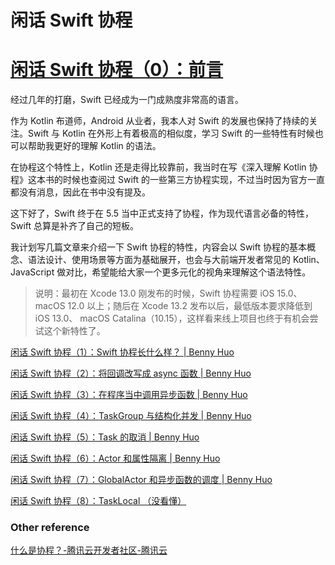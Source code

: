 # 闲话 Swift 协程

# [闲话 Swift 协程（0）：前言](https://www.bennyhuo.com/2021/10/11/swift-coroutines-00-foreword/)

经过几年的打磨，Swift 已经成为一门成熟度非常高的语言。

作为 Kotlin 布道师，Android 从业者，我本人对 Swift 的发展也保持了持续的关注。Swift 与 Kotlin 在外形上有着极高的相似度，学习 Swift 的一些特性有时候也可以帮助我更好的理解 Kotlin 的语法。

在协程这个特性上，Kotlin 还是走得比较靠前，我当时在写《深入理解 Kotlin 协程》这本书的时候也查阅过 Swift 的一些第三方协程实现，不过当时因为官方一直都没有消息，因此在书中没有提及。

这下好了，Swift 终于在 5.5 当中正式支持了协程，作为现代语言必备的特性，Swift 总算是补齐了自己的短板。

我计划写几篇文章来介绍一下 Swift 协程的特性，内容会以 Swift 协程的基本概念、语法设计、使用场景等方面为基础展开，也会与大前端开发者常见的 Kotlin、JavaScript 做对比，希望能给大家一个更多元化的视角来理解这个语法特性。

> 说明：最初在 Xcode 13.0 刚发布的时候，Swift 协程需要 iOS 15.0、macOS 12.0 以上；随后在 Xcode 13.2 发布以后，最低版本要求降低到 iOS 13.0、 macOS Catalina（10.15），这样看来线上项目也终于有机会尝试这个新特性了。
> 

[闲话 Swift 协程（1）：Swift 协程长什么样？ | Benny Huo](%E9%97%B2%E8%AF%9D%20Swift%20%E5%8D%8F%E7%A8%8B%20a2960efbb3834066a7667bd1ee9138f1/%E9%97%B2%E8%AF%9D%20Swift%20%E5%8D%8F%E7%A8%8B%EF%BC%881%EF%BC%89%EF%BC%9ASwift%20%E5%8D%8F%E7%A8%8B%E9%95%BF%E4%BB%80%E4%B9%88%E6%A0%B7%EF%BC%9F%20Benny%20Huo%201966b5ff079947b9af6780290588bff8.md)

[闲话 Swift 协程（2）：将回调改写成 async 函数 | Benny Huo](%E9%97%B2%E8%AF%9D%20Swift%20%E5%8D%8F%E7%A8%8B%20a2960efbb3834066a7667bd1ee9138f1/%E9%97%B2%E8%AF%9D%20Swift%20%E5%8D%8F%E7%A8%8B%EF%BC%882%EF%BC%89%EF%BC%9A%E5%B0%86%E5%9B%9E%E8%B0%83%E6%94%B9%E5%86%99%E6%88%90%20async%20%E5%87%BD%E6%95%B0%20Benny%20Huo%20db71054a4d5c4b9fb8332825e858fe8a.md)

[闲话 Swift 协程（3）：在程序当中调用异步函数 | Benny Huo](%E9%97%B2%E8%AF%9D%20Swift%20%E5%8D%8F%E7%A8%8B%20a2960efbb3834066a7667bd1ee9138f1/%E9%97%B2%E8%AF%9D%20Swift%20%E5%8D%8F%E7%A8%8B%EF%BC%883%EF%BC%89%EF%BC%9A%E5%9C%A8%E7%A8%8B%E5%BA%8F%E5%BD%93%E4%B8%AD%E8%B0%83%E7%94%A8%E5%BC%82%E6%AD%A5%E5%87%BD%E6%95%B0%20Benny%20Huo%203e75fcb06b17420095cc510cef2b5890.md)

[闲话 Swift 协程（4）：TaskGroup 与结构化并发 | Benny Huo](%E9%97%B2%E8%AF%9D%20Swift%20%E5%8D%8F%E7%A8%8B%20a2960efbb3834066a7667bd1ee9138f1/%E9%97%B2%E8%AF%9D%20Swift%20%E5%8D%8F%E7%A8%8B%EF%BC%884%EF%BC%89%EF%BC%9ATaskGroup%20%E4%B8%8E%E7%BB%93%E6%9E%84%E5%8C%96%E5%B9%B6%E5%8F%91%20Benny%20Huo%20d0364145b6c64227a9e9665657a0669b.md)

[闲话 Swift 协程（5）：Task 的取消 | Benny Huo](%E9%97%B2%E8%AF%9D%20Swift%20%E5%8D%8F%E7%A8%8B%20a2960efbb3834066a7667bd1ee9138f1/%E9%97%B2%E8%AF%9D%20Swift%20%E5%8D%8F%E7%A8%8B%EF%BC%885%EF%BC%89%EF%BC%9ATask%20%E7%9A%84%E5%8F%96%E6%B6%88%20Benny%20Huo%2090763f3df4c54f75b9771c55281d6dda.md)

[闲话 Swift 协程（6）：Actor 和属性隔离 | Benny Huo](%E9%97%B2%E8%AF%9D%20Swift%20%E5%8D%8F%E7%A8%8B%20a2960efbb3834066a7667bd1ee9138f1/%E9%97%B2%E8%AF%9D%20Swift%20%E5%8D%8F%E7%A8%8B%EF%BC%886%EF%BC%89%EF%BC%9AActor%20%E5%92%8C%E5%B1%9E%E6%80%A7%E9%9A%94%E7%A6%BB%20Benny%20Huo%2009a9e5a7a1f84ae6b0bccc6fec1efb02.md)

[闲话 Swift 协程（7）：GlobalActor 和异步函数的调度 | Benny Huo](%E9%97%B2%E8%AF%9D%20Swift%20%E5%8D%8F%E7%A8%8B%20a2960efbb3834066a7667bd1ee9138f1/%E9%97%B2%E8%AF%9D%20Swift%20%E5%8D%8F%E7%A8%8B%EF%BC%887%EF%BC%89%EF%BC%9AGlobalActor%20%E5%92%8C%E5%BC%82%E6%AD%A5%E5%87%BD%E6%95%B0%E7%9A%84%E8%B0%83%E5%BA%A6%20Benny%20Huo%206085a229f60f448eb45d79476acd6e4c.md)

[闲话 Swift 协程（8）：TaskLocal （没看懂）](%E9%97%B2%E8%AF%9D%20Swift%20%E5%8D%8F%E7%A8%8B%20a2960efbb3834066a7667bd1ee9138f1/%E9%97%B2%E8%AF%9D%20Swift%20%E5%8D%8F%E7%A8%8B%EF%BC%888%EF%BC%89%EF%BC%9ATaskLocal%20%EF%BC%88%E6%B2%A1%E7%9C%8B%E6%87%82%EF%BC%89%206bd4fbc8ed6543a28044c49b99d391a3.md)

### Other reference

[什么是协程？-腾讯云开发者社区-腾讯云](%E9%97%B2%E8%AF%9D%20Swift%20%E5%8D%8F%E7%A8%8B%20a2960efbb3834066a7667bd1ee9138f1/%E4%BB%80%E4%B9%88%E6%98%AF%E5%8D%8F%E7%A8%8B%EF%BC%9F-%E8%85%BE%E8%AE%AF%E4%BA%91%E5%BC%80%E5%8F%91%E8%80%85%E7%A4%BE%E5%8C%BA-%E8%85%BE%E8%AE%AF%E4%BA%91%20870e3b22da7b46dd97a381826b7d2323.md)
